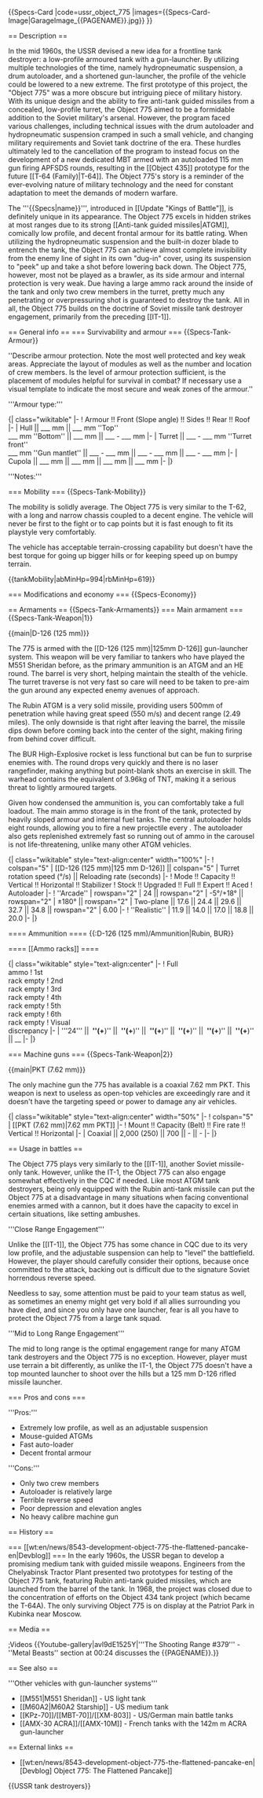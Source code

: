 {{Specs-Card
|code=ussr_object_775
|images={{Specs-Card-Image|GarageImage_{{PAGENAME}}.jpg}}
}}

== Description ==
<!-- ''In the description, the first part should be about the history of the creation and combat usage of the vehicle, as well as its key features. In the second part, tell the reader about the ground vehicle in the game. Insert a screenshot of the vehicle, so that if the novice player does not remember the vehicle by name, he will immediately understand what kind of vehicle the article is talking about.'' -->
In the mid 1960s, the USSR devised a new idea for a frontline tank destroyer: a low-profile armoured tank with a gun-launcher. By utilizing multiple technologies of the time, namely hydropneumatic suspension, a drum autoloader, and a shortened gun-launcher, the profile of the vehicle could be lowered to a new extreme. The first prototype of this project, the "Object 775" was a more obscure but intriguing piece of military history. With its unique design and the ability to fire anti-tank guided missiles from a concealed, low-profile turret, the Object 775 aimed to be a formidable addition to the Soviet military's arsenal. However, the program faced various challenges, including technical issues with the drum autoloader and hydropneumatic suspension cramped in such a small vehicle, and changing military requirements and Soviet tank doctrine of the era. These hurdles ultimately led to the cancellation of the program to instead focus on the development of a new dedicated MBT armed with an autoloaded 115 mm gun firing APFSDS rounds, resulting in the [[Object 435]] prototype for the future [[T-64 (Family)|T-64]]. The Object 775's story is a reminder of the ever-evolving nature of military technology and the need for constant adaptation to meet the demands of modern warfare.

The '''{{Specs|name}}''', introduced in [[Update "Kings of Battle"]], is definitely unique in its appearance. The Object 775 excels in hidden strikes at most ranges due to its strong [[Anti-tank guided missiles|ATGM]], comically low profile, and decent frontal armour for its battle rating. When utilizing the hydropneumatic suspension and the built-in dozer blade to entrench the tank, the Object 775 can achieve almost complete invisibility from the enemy line of sight in its own "dug-in" cover, using its suspension to "peek" up and take a shot before lowering back down. The Object 775, however, most not be played as a brawler, as its side armour and internal protection is very weak. Due having a large ammo rack around the inside of the tank and only two crew members in the turret, pretty much any penetrating or overpressuring shot is guaranteed to destroy the tank. All in all, the Object 775 builds on the doctrine of Soviet missile tank destroyer engagement, primarily from the preceding [[IT-1]].

== General info ==
=== Survivability and armour ===
{{Specs-Tank-Armour}}
<!-- ''Describe armour protection. Note the most well protected and key weak areas. Appreciate the layout of modules as well as the number and location of crew members. Is the level of armour protection sufficient, is the placement of modules helpful for survival in combat? If necessary use a visual template to indicate the most secure and weak zones of the armour.'' -->
''Describe armour protection. Note the most well protected and key weak areas. Appreciate the layout of modules as well as the number and location of crew members. Is the level of armour protection sufficient, is the placement of modules helpful for survival in combat? If necessary use a visual template to indicate the most secure and weak zones of the armour.''

'''Armour type:''' <!-- The types of armour present on the vehicle and their general locations -->
<!-- Example: * Rolled homogeneous armour (Front, Side, Rear, Hull roof)
* Cast homogeneous armour (Turret, Transmission area) -->

{| class="wikitable"
|-
! Armour !! Front (Slope angle) !! Sides !! Rear !! Roof
|-
| Hull || ___ mm || ___ mm ''Top'' <br> ___ mm ''Bottom'' || ___ mm || ___ - ___ mm
|-
| Turret || ___ - ___ mm ''Turret front'' <br> ___ mm ''Gun mantlet'' || ___ - ___ mm || ___ - ___ mm || ___ - ___ mm
|-
| Cupola || ___ mm || ___ mm || ___ mm || ___ mm
|-
|}

'''Notes:''' <!-- Any additional notes which the user needs to be aware of -->
<!-- Example: * Suspension wheels are 20 mm thick, tracks are 30 mm thick, and torsion bars are 60 mm thick. -->

=== Mobility ===
{{Specs-Tank-Mobility}}
<!-- ''Write about the mobility of the ground vehicle. Estimate the specific power and manoeuvrability, as well as the maximum speed forwards and backwards.'' -->
The mobility is solidly average. The Object 775 is very similar to the T-62, with a long and narrow chassis coupled to a decent engine. The vehicle will never be first to the fight or to cap points but it is fast enough to fit its playstyle very comfortably.

The vehicle has acceptable terrain-crossing capability but doesn't have the best torque for going up bigger hills or for keeping speed up on bumpy terrain.

{{tankMobility|abMinHp=994|rbMinHp=619}}

=== Modifications and economy ===
{{Specs-Economy}}

== Armaments ==
{{Specs-Tank-Armaments}}
=== Main armament ===
{{Specs-Tank-Weapon|1}}
<!-- ''Give the reader information about the characteristics of the main gun. Assess its effectiveness in a battle based on the reloading speed, ballistics and the power of shells. Do not forget about the flexibility of the fire, that is how quickly the cannon can be aimed at the target, open fire on it and aim at another enemy. Add a link to the main article on the gun: <code><nowiki>{{main|Name of the weapon}}</nowiki></code>. Describe in general terms the ammunition available for the main gun. Give advice on how to use them and how to fill the ammunition storage.'' -->
{{main|D-126 (125 mm)}}

The 775 is armed with the [[D-126 (125 mm)|125mm D-126]] gun-launcher system. This weapon will be very familiar to tankers who have played the M551 Sheridan before, as the primary ammunition is an ATGM and an HE round. The barrel is very short, helping maintain the stealth of the vehicle. The turret traverse is not very fast so care will need to be taken to pre-aim the gun around any expected enemy avenues of approach.

The Rubin ATGM is a very solid missile, providing users 500mm of penetration while having great speed (550 m/s) and decent range (2.49 miles). The only downside is that right after leaving the barrel, the missile dips down before coming back into the center of the sight, making firing from behind cover difficult.

The BUR High-Explosive rocket is less functional but can be fun to surprise enemies with. The round drops very quickly and there is no laser rangefinder, making anything but point-blank shots an exercise in skill. The warhead contains the equivalent of 3.96kg of TNT, making it a serious threat to lightly armoured targets.

Given how condensed the ammunition is, you can comfortably take a full loadout. The main ammo storage is in the front of the tank, protected by heavily sloped armour and internal fuel tanks. The central autoloader holds eight rounds, allowing you to fire a new projectile every . The autoloader also gets replenished extremely fast so running out of ammo in the carousel is not life-threatening, unlike many other ATGM vehicles.

{| class="wikitable" style="text-align:center" width="100%"
|-
! colspan="5" | [[D-126 (125 mm)|125 mm D-126]] || colspan="5" | Turret rotation speed (°/s) || Reloading rate (seconds)
|-
! Mode !! Capacity !! Vertical !! Horizontal !! Stabilizer
! Stock !! Upgraded !! Full !! Expert !! Aced
! Autoloader
|-
! ''Arcade''
| rowspan="2" | 24 || rowspan="2" | -5°/+18° || rowspan="2" | ±180° || rowspan="2" | Two-plane || 17.6 || 24.4 || 29.6 || 32.7 || 34.8 || rowspan="2" | 6.00
|-
! ''Realistic''
| 11.9 || 14.0 || 17.0 || 18.8 || 20.0
|-
|}

==== Ammunition ====
{{:D-126 (125 mm)/Ammunition|Rubin, BUR}}

==== [[Ammo racks]] ====
<!-- [[File:Ammoracks_{{PAGENAME}}.png|right|thumb|x250px|[[Ammo racks]] of the {{PAGENAME}}]] -->
<!-- '''Last updated:''' -->
{| class="wikitable" style="text-align:center"
|-
! Full<br>ammo
! 1st<br>rack empty
! 2nd<br>rack empty
! 3rd<br>rack empty
! 4th<br>rack empty
! 5th<br>rack empty
! 6th<br>rack empty
! Visual<br>discrepancy
|-
| '''24''' || __&nbsp;''(+__)'' || __&nbsp;''(+__)'' || __&nbsp;''(+__)'' || __&nbsp;''(+__)'' || __&nbsp;''(+__)'' || __&nbsp;''(+__)'' || __
|-
|}

=== Machine guns ===
{{Specs-Tank-Weapon|2}}
<!-- ''Offensive and anti-aircraft machine guns not only allow you to fight some aircraft but also are effective against lightly armoured vehicles. Evaluate machine guns and give recommendations on its use.'' -->
{{main|PKT (7.62 mm)}}

The only machine gun the 775 has available is a coaxial 7.62 mm PKT. This weapon is next to useless as open-top vehicles are exceedingly rare and it doesn't have the targeting speed or power to damage any air vehicles.

{| class="wikitable" style="text-align:center" width="50%"
|-
! colspan="5" | [[PKT (7.62 mm)|7.62 mm PKT]]
|-
! Mount !! Capacity (Belt) !! Fire rate !! Vertical !! Horizontal
|-
| Coaxial || 2,000 (250) || 700 || - || -
|-
|}

== Usage in battles ==
<!-- ''Describe the tactics of playing in the vehicle, the features of using vehicles in the team and advice on tactics. Refrain from creating a "guide" - do not impose a single point of view but instead give the reader food for thought. Describe the most dangerous enemies and give recommendations on fighting them. If necessary, note the specifics of the game in different modes (AB, RB, SB).'' -->

The Object 775 plays very similarly to the [[IT-1]], another Soviet missile-only tank. However, unlike the IT-1, the Object 775 can also engage somewhat effectively in the CQC if needed. Like most ATGM tank destroyers, being only equipped with the Rubin anti-tank missile can put the Object 775 at a disadvantage in many situations when facing conventional enemies armed with a cannon, but it does have the capacity to excel in certain situations, like setting ambushes.

'''Close Range Engagement'''

Unlike the [[IT-1]], the Object 775 has some chance in CQC due to its very low profile, and the adjustable suspension can help to "level" the battlefield. However, the player should carefully consider their options, because once committed to the attack, backing out is difficult due to the signature Soviet horrendous reverse speed.

Needless to say, some attention must be paid to your team status as well, as sometimes an enemy might get very bold if all allies surrounding you have died, and since you only have one launcher, fear is all you have to protect the Object 775 from a large tank squad.

'''Mid to Long Range Engagement'''

The mid to long range is the optimal engagement range for many ATGM tank destroyers and the Object 775 is no exception. However, player must use terrain a bit differently, as unlike the IT-1, the Object 775 doesn't have a top mounted launcher to shoot over the hills but a 125 mm D-126 rifled missile launcher.

=== Pros and cons ===
<!-- ''Summarise and briefly evaluate the vehicle in terms of its characteristics and combat effectiveness. Mark its pros and cons in a bulleted list. Try not to use more than 6 points for each of the characteristics. Avoid using categorical definitions such as "bad", "good" and the like - use substitutions with softer forms such as "inadequate" and "effective".'' -->

'''Pros:'''

* Extremely low profile, as well as an adjustable suspension
* Mouse-guided ATGMs
* Fast auto-loader
* Decent frontal armour

'''Cons:'''

* Only two crew members
* Autoloader is relatively large
* Terrible reverse speed
* Poor depression and elevation angles
* No heavy calibre machine gun

== History ==
<!-- ''Describe the history of the creation and combat usage of the vehicle in more detail than in the introduction. If the historical reference turns out to be too long, take it to a separate article, taking a link to the article about the vehicle and adding a block "/History" (example: <nowiki>https://wiki.warthunder.com/(Vehicle-name)/History</nowiki>) and add a link to it here using the <code>main</code> template. Be sure to reference text and sources by using <code><nowiki><ref></ref></nowiki></code>, as well as adding them at the end of the article with <code><nowiki><references /></nowiki></code>. This section may also include the vehicle's dev blog entry (if applicable) and the in-game encyclopedia description (under <code><nowiki>=== In-game description ===</nowiki></code>, also if applicable).'' -->

=== [[wt:en/news/8543-development-object-775-the-flattened-pancake-en|Devblog]] ===
In the early 1960s, the USSR began to develop a promising medium tank with guided missile weapons. Engineers from the Chelyabinsk Tractor Plant presented two prototypes for testing of the Object 775 tank, featuring Rubin anti-tank guided missiles, which are launched from the barrel of the tank. In 1968, the project was closed due to the concentration of efforts on the Object 434 tank project (which became the T-64A). The only surviving Object 775 is on display at the Patriot Park in Kubinka near Moscow.

== Media ==
<!-- ''Excellent additions to the article would be video guides, screenshots from the game, and photos.'' -->
;Videos
{{Youtube-gallery|avl9dE1525Y|'''The Shooting Range #379''' - ''Metal Beasts'' section at 00:24 discusses the {{PAGENAME}}.}}

== See also ==
<!-- ''Links to the articles on the War Thunder Wiki that you think will be useful for the reader, for example:''
* ''reference to the series of the vehicles;''
* ''links to approximate analogues of other nations and research trees.'' -->

'''Other vehicles with gun-launcher systems'''

* [[M551|M551 Sheridan]] - US light tank
* [[M60A2|M60A2 Starship]] - US medium tank
* [[KPz-70]]/[[MBT-70]]/[[XM-803]] - US/German main battle tanks
* [[AMX-30 ACRA]]/[[AMX-10M]] - French tanks with the 142m m ACRA gun-launcher

== External links ==
<!-- ''Paste links to sources and external resources, such as:''
* ''topic on the official game forum;''
* ''other literature.'' -->

* [[wt:en/news/8543-development-object-775-the-flattened-pancake-en|[Devblog] Object 775: The Flattened Pancake]]

{{USSR tank destroyers}}